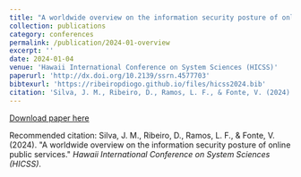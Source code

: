```yaml
---
title: "A worldwide overview on the information security posture of online public services"
collection: publications
category: conferences
permalink: /publication/2024-01-overview
excerpt: ''
date: 2024-01-04
venue: 'Hawaii International Conference on System Sciences (HICSS)'
paperurl: 'http://dx.doi.org/10.2139/ssrn.4577703'
bibtexurl: 'https://ribeiropdiogo.github.io/files/hicss2024.bib'
citation: 'Silva, J. M., Ribeiro, D., Ramos, L. F., & Fonte, V. (2024). "A worldwide overview on the information security posture of online public services." <i>Hawaii International Conference on System Sciences (HICSS)</i>.'
---
```


[Download paper here](http://dx.doi.org/10.2139/ssrn.4577703)

Recommended citation: Silva, J. M., Ribeiro, D., Ramos, L. F., & Fonte, V. (2024). "A worldwide overview on the information security posture of online public services." <i>Hawaii International Conference on System Sciences (HICSS)</i>.